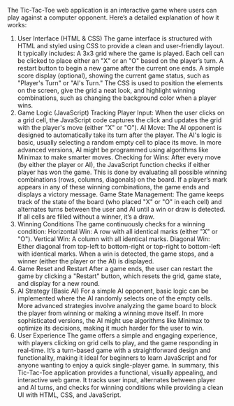 The Tic-Tac-Toe web application is an interactive game where users can play against a computer opponent. Here’s a detailed explanation of how it works:

1. User Interface (HTML & CSS)
The game interface is structured with HTML and styled using CSS to provide a clean and user-friendly layout. It typically includes:
A 3x3 grid where the game is played. Each cell can be clicked to place either an "X" or an "O" based on the player’s turn.
A restart button to begin a new game after the current one ends.
A simple score display (optional), showing the current game status, such as "Player's Turn" or "AI's Turn."
The CSS is used to position the elements on the screen, give the grid a neat look, and highlight winning combinations, such as changing the background color when a player wins.
2. Game Logic (JavaScript)
Tracking Player Input: When the user clicks on a grid cell, the JavaScript code captures the click and updates the grid with the player's move (either "X" or "O").
AI Move: The AI opponent is designed to automatically take its turn after the player. The AI's logic is basic, usually selecting a random empty cell to place its move. In more advanced versions, AI might be programmed using algorithms like Minimax to make smarter moves.
Checking for Wins: After every move (by either the player or AI), the JavaScript function checks if either player has won the game. This is done by evaluating all possible winning combinations (rows, columns, diagonals) on the board. If a player’s mark appears in any of these winning combinations, the game ends and displays a victory message.
Game State Management: The game keeps track of the state of the board (who placed "X" or "O" in each cell) and alternates turns between the user and AI until a win or draw is detected. If all cells are filled without a winner, it’s a draw.
3. Winning Conditions
The game continuously checks for a winning condition:
Horizontal Win: A row with all identical marks (either "X" or "O").
Vertical Win: A column with all identical marks.
Diagonal Win: Either diagonal from top-left to bottom-right or top-right to bottom-left with identical marks.
When a win is detected, the game stops, and a winner (either the player or the AI) is displayed.
4. Game Reset and Restart
After a game ends, the user can restart the game by clicking a "Restart" button, which resets the grid, game state, and display for a new round.
5. AI Strategy (Basic AI)
For a simple AI opponent, basic logic can be implemented where the AI randomly selects one of the empty cells. More advanced strategies involve analyzing the game board to block the player from winning or making a winning move itself.
In more sophisticated versions, the AI might use algorithms like Minimax to optimize its decisions, making it much harder for the user to win.
6. User Experience
The game offers a simple and engaging experience, with players clicking on grid cells to play, and the game responding in real-time. It’s a turn-based game with a straightforward design and functionality, making it ideal for beginners to learn JavaScript and for anyone wanting to enjoy a quick single-player game.
In summary, this Tic-Tac-Toe application provides a functional, visually appealing, and interactive web game. It tracks user input, alternates between player and AI turns, and checks for winning conditions while providing a clean UI with HTML, CSS, and JavaScript.
